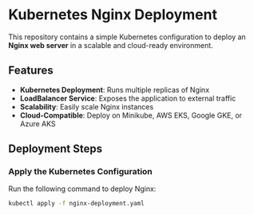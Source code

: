 # Kubernetes Nginx Deployment 

This repository contains a simple Kubernetes configuration to deploy an **Nginx web server** in a scalable and cloud-ready environment.

##  Features
-  **Kubernetes Deployment**: Runs multiple replicas of Nginx
-  **LoadBalancer Service**: Exposes the application to external traffic
-  **Scalability**: Easily scale Nginx instances
-  **Cloud-Compatible**: Deploy on Minikube, AWS EKS, Google GKE, or Azure AKS

## Deployment Steps

### Apply the Kubernetes Configuration
Run the following command to deploy Nginx:
```sh
kubectl apply -f nginx-deployment.yaml
